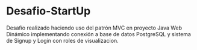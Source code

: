 # Desafio-StartUp
Desafío realizado haciendo uso del patrón MVC en proyecto Java Web Dinámico implementando conexión a base de datos PostgreSQL y sistema de Signup y Login con roles de visualizacion.
